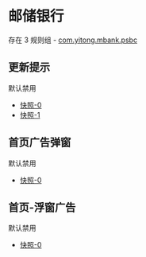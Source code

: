 # 邮储银行

存在 3 规则组 - [com.yitong.mbank.psbc](/src/apps/com.yitong.mbank.psbc.ts)

## 更新提示

默认禁用

- [快照-0](https://i.gkd.li/import/12685350)
- [快照-1](https://i.gkd.li/import/13695462)

## 首页广告弹窗

默认禁用

- [快照-0](https://i.gkd.li/import/12755516)

## 首页-浮窗广告

默认禁用

- [快照-0](https://i.gkd.li/import/13797314)
